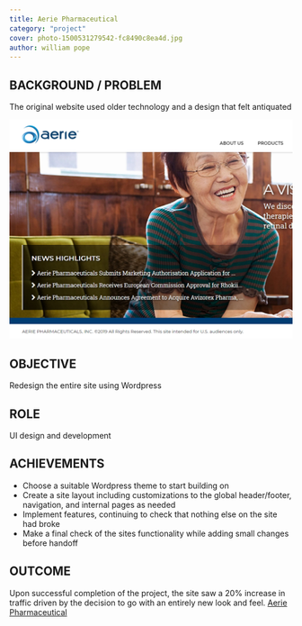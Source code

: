 ```yaml
---
title: Aerie Pharmaceutical
category: "project"
cover: photo-1500531279542-fc8490c8ea4d.jpg
author: william pope
---
```


## BACKGROUND / PROBLEM
The original website used older technology and a design that felt antiquated

![unsplash.com](./photo-1500531279542-fc8490c8ea4d.jpg)

## OBJECTIVE
Redesign the entire site using Wordpress

## ROLE
UI design and development

## ACHIEVEMENTS
<ul class="li-style">
<li>Choose a suitable Wordpress theme to start building on</li>
<li>Create a site layout including customizations to the global header/footer, navigation, and internal pages as needed</li> 
<li>Implement features, continuing to check that nothing else on the site had broke</li>
<li>Make a final check of the sites functionality while adding small changes before handoff</li>
</ul>

## OUTCOME
Upon successful completion of the project, the site saw a 20% increase in traffic driven by the decision to go with an entirely new look and feel.
[Aerie Pharmaceutical](https://aeriepharma.com/)